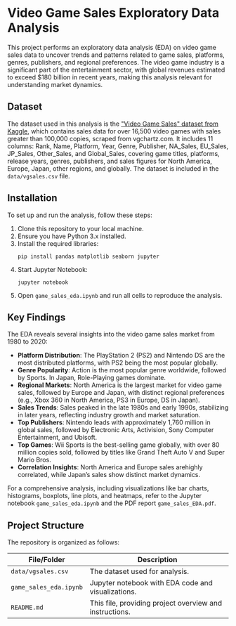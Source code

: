 # Video Game Sales Exploratory Data Analysis

This project performs an exploratory data analysis (EDA) on video game sales data to uncover trends and patterns related to game sales, platforms, genres, publishers, and regional preferences. The video game industry is a significant part of the entertainment sector, with global revenues estimated to exceed $180 billion in recent years, making this analysis relevant for understanding market dynamics.

## Dataset

The dataset used in this analysis is the ["Video Game Sales" dataset from Kaggle](https://www.kaggle.com/datasets/gregorut/videogamesales), which contains sales data for over 16,500 video games with sales greater than 100,000 copies, scraped from vgchartz.com. It includes 11 columns: Rank, Name, Platform, Year, Genre, Publisher, NA_Sales, EU_Sales, JP_Sales, Other_Sales, and Global_Sales, covering game titles, platforms, release years, genres, publishers, and sales figures for North America, Europe, Japan, other regions, and globally. The dataset is included in the `data/vgsales.csv` file.

## Installation

To set up and run the analysis, follow these steps:

1. Clone this repository to your local machine.
2. Ensure you have Python 3.x installed.
3. Install the required libraries:
   ```
   pip install pandas matplotlib seaborn jupyter
   ```
4. Start Jupyter Notebook:
   ```
   jupyter notebook
   ```
5. Open `game_sales_eda.ipynb` and run all cells to reproduce the analysis.

## Key Findings

The EDA reveals several insights into the video game sales market from 1980 to 2020:

- **Platform Distribution**: The PlayStation 2 (PS2) and Nintendo DS are the most distributed platforms, with PS2 being the most popular globally.
- **Genre Popularity**: Action is the most popular genre worldwide, followed by Sports. In Japan, Role-Playing games dominate.
- **Regional Markets**: North America is the largest market for video game sales, followed by Europe and Japan, with distinct regional preferences (e.g., Xbox 360 in North America, PS3 in Europe, DS in Japan).
- **Sales Trends**: Sales peaked in the late 1980s and early 1990s, stabilizing in later years, reflecting industry growth and market saturation.
- **Top Publishers**: Nintendo leads with approximately 1,760 million in global sales, followed by Electronic Arts, Activision, Sony Computer Entertainment, and Ubisoft.
- **Top Games**: Wii Sports is the best-selling game globally, with over 80 million copies sold, followed by titles like Grand Theft Auto V and Super Mario Bros.
- **Correlation Insights**: North America and Europe sales arehighly correlated, while Japan’s sales show distinct market dynamics.

For a comprehensive analysis, including visualizations like bar charts, histograms, boxplots, line plots, and heatmaps, refer to the Jupyter notebook `game_sales_eda.ipynb` and the PDF report `game_sales_EDA.pdf`.

## Project Structure

The repository is organized as follows:

| File/Folder            | Description                                      |
|------------------------|--------------------------------------------------|
| `data/vgsales.csv`     | The dataset used for analysis.                   |
| `game_sales_eda.ipynb` | Jupyter notebook with EDA code and visualizations. |
| `README.md`            | This file, providing project overview and instructions. |

